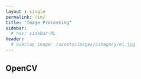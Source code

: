 ```yaml
---
layout : single
permalink: /im/
title: "Image Processing"
sidebar:
  # nav: sidebar-ML
header:
  # overlay_image: /assets/images/category/ml.jpg
---
```


## OpenCV
